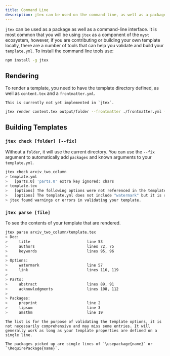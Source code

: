 ```yaml
---
title: Command Line
description: jtex can be used on the command line, as well as a package.
---
```


`jtex` can be used as a package as well as a command-line interface. It is most common that you will be using `jtex` as a component of the `myst` ecosystem, however, if you are contributing or building your own template locally, there are a number of tools that can help you validate and build your `template.yml`. To install the command line tools use:

```bash
npm install -g jtex
```

## Rendering

To render a template, you need to have the template directory defined, as well as `content.tex` and a `frontmatter.yml`.

```{danger}
This is currently not yet implemented in `jtex`.
```

```bash
jtex render content.tex output/folder --frontmatter ./frontmatter.yml --template my/template/folder
```

## Building Templates

### `jtex check [folder] [--fix]`

Without a `folder`, it will use the current directory. You can use the `--fix` argument to automatically add `packages` and known arguments to your `template.yml`.

```bash
jtex check arxiv_two_column
> template.yml
>   [parts.0] 'parts.0' extra key ignored: chars
> template.tex
>   [options] The following options were not referenced in the template: "show_date"
>   [options] The template.yml does not include "watermark" but it is referenced in template.tex on line 57
> jtex found warnings or errors in validating your template.
```

### `jtex parse [file]`

To see the contents of your template that are rendered.

```bash
jtex parse arxiv_two_column/template.tex
> Doc:
>     title                         line 53
>     authors                       lines 72, 75
>     keywords                      lines 95, 96
>
> Options:
>     watermark                     line 57
>     link                          lines 116, 119
>
> Parts:
>     abstract                      lines 89, 91
>     acknowledgments               lines 108, 112
>
> Packages:
>     preprint                      line 2
>     lipsum                        line 3
>     amsthm                        line 19
```

```{warning}
The list is for the purpose of validating the template options, it is not necessarily comprehensive and may miss some entries. It will generally work as long as your template properties are defined on a single line.

The packages picked up are single lines of `\usepackage{name}` or `\RequirePackage{name}`.
```
